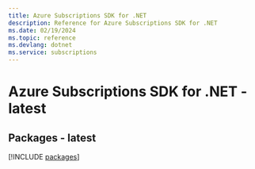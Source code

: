 ```yaml
---
title: Azure Subscriptions SDK for .NET
description: Reference for Azure Subscriptions SDK for .NET
ms.date: 02/19/2024
ms.topic: reference
ms.devlang: dotnet
ms.service: subscriptions
---
```

# Azure Subscriptions SDK for .NET - latest
## Packages - latest
[!INCLUDE [packages](subscriptions-index.md)]